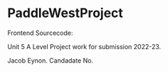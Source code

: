 # PaddleWestProject

Frontend Sourcecode:

Unit 5 A Level Project work for submission 2022-23.

Jacob Eynon. Candadate No. 
